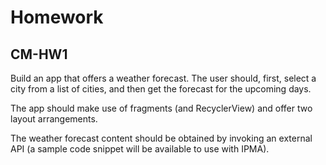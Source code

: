 # Homework

## CM-HW1
Build an app that offers a weather forecast. 
The user should, first, select a city from a list of cities, and then get the forecast for the upcoming days. 

The app should make use of fragments (and RecyclerView) and offer two layout arrangements.

The weather forecast content should be obtained by invoking an external API (a sample code snippet will be available to use with IPMA). 
